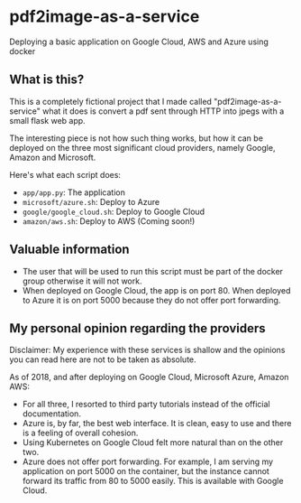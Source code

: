 # pdf2image-as-a-service
Deploying a basic application on Google Cloud, AWS and Azure using docker

## What is this?

This is a completely fictional project that I made called "pdf2image-as-a-service" what it does is convert a pdf sent through HTTP into jpegs with a small flask web app.

The interesting piece is not how such thing works, but how it can be deployed on the three most significant cloud providers, namely Google, Amazon and Microsoft.

Here's what each script does:

- `app/app.py`: The application
- `microsoft/azure.sh`: Deploy to Azure
- `google/google_cloud.sh`: Deploy to Google Cloud
- `amazon/aws.sh`: Deploy to AWS (Coming soon!)

## Valuable information

- The user that will be used to run this script must be part of the docker group otherwise it will not work.
- When deployed on Google Cloud, the app is on port 80. When deployed to Azure it is on port 5000 because they do not offer port forwarding.

## My personal opinion regarding the providers

Disclaimer: My experience with these services is shallow and the opinions you can read here are not to be taken as absolute. 

As of 2018, and after deploying on Google Cloud, Microsoft Azure, Amazon AWS:

- For all three, I resorted to third party tutorials instead of the official documentation.
- Azure is, by far, the best web interface. It is clean, easy to use and there is a feeling of overall cohesion.
- Using Kubernetes on Google Cloud felt more natural than on the other two.
- Azure does not offer port forwarding. For example, I am serving my application on port 5000 on the container, but the instance cannot forward its traffic from 80 to 5000 easily. This is available with Google Cloud.
